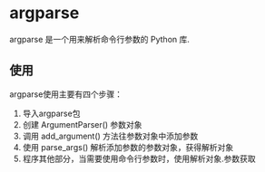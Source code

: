 
# argparse

argparse 是一个用来解析命令行参数的 Python 库.


## 使用
argparse使用主要有四个步骤：

1. 导入argparse包
2. 创建 ArgumentParser() 参数对象
3. 调用 add_argument() 方法往参数对象中添加参数
4. 使用 parse_args() 解析添加参数的参数对象，获得解析对象
5. 程序其他部分，当需要使用命令行参数时，使用解析对象.参数获取
